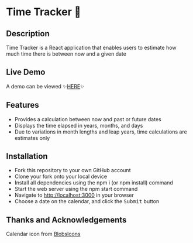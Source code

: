 # Time Tracker 📅

## Description

Time Tracker is a React application that enables users to estimate how much time there is between now and a given date

## Live Demo

A demo can be viewed ✨[HERE](https://kazvee.github.io/time-tracker/)✨

## Features
- Provides a calculation between now and past or future dates
- Displays the time elapsed in years, months, and days
- Due to variations in month lengths and leap years, time calculations are estimates only

## Installation

- Fork this repository to your own GitHub account
- Clone your fork onto your local device
- Install all dependencies using the npm i (or npm install) command
- Start the web server using the npm start command
- Navigate to [http://localhost:3000](http://localhost:3000/) in your browser
- Choose a date on the calendar, and click the <kbd>Submit</kbd> button

## Thanks and Acknowledgements

Calendar icon from [BlobsIcons](https://blobsicons.bargush.me/)